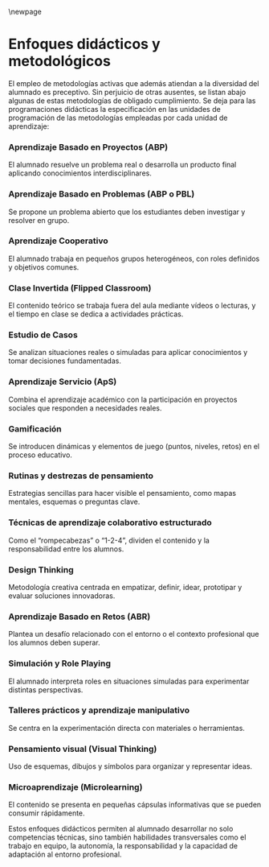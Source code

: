 \newpage

# Enfoques didácticos y metodológicos

El empleo de metodologías activas que además atiendan a la diversidad del alumnado es preceptivo. 
Sin perjuicio de otras ausentes, se listan abajo algunas de estas metodologías de obligado cumplimiento.
Se deja para las programaciones didácticas la especificación en las unidades de programación de las metodologías empleadas por cada unidad de aprendizaje:

### Aprendizaje Basado en Proyectos (ABP)

El alumnado resuelve un problema real o desarrolla un producto final aplicando conocimientos interdisciplinares.

### Aprendizaje Basado en Problemas (ABP o PBL)

Se propone un problema abierto que los estudiantes deben investigar y resolver en grupo.

### Aprendizaje Cooperativo

El alumnado trabaja en pequeños grupos heterogéneos, con roles definidos y objetivos comunes.

### Clase Invertida (Flipped Classroom)

El contenido teórico se trabaja fuera del aula mediante vídeos o lecturas, y el tiempo en clase se dedica a actividades prácticas.

### Estudio de Casos
Se analizan situaciones reales o simuladas para aplicar conocimientos y tomar decisiones fundamentadas.

### Aprendizaje Servicio (ApS)

Combina el aprendizaje académico con la participación en proyectos sociales que responden a necesidades reales.

### Gamificación

Se introducen dinámicas y elementos de juego (puntos, niveles, retos) en el proceso educativo.

### Rutinas y destrezas de pensamiento

Estrategias sencillas para hacer visible el pensamiento, como mapas mentales, esquemas o preguntas clave.

### Técnicas de aprendizaje colaborativo estructurado

Como el “rompecabezas” o “1-2-4”, dividen el contenido y la responsabilidad entre los alumnos.

### Design Thinking

Metodología creativa centrada en empatizar, definir, idear, prototipar y evaluar soluciones innovadoras.

### Aprendizaje Basado en Retos (ABR)

Plantea un desafío relacionado con el entorno o el contexto profesional que los alumnos deben superar.

### Simulación y Role Playing

El alumnado interpreta roles en situaciones simuladas para experimentar distintas perspectivas.

### Talleres prácticos y aprendizaje manipulativo

Se centra en la experimentación directa con materiales o herramientas.

### Pensamiento visual (Visual Thinking)

Uso de esquemas, dibujos y símbolos para organizar y representar ideas.

### Microaprendizaje (Microlearning) 

El contenido se presenta en pequeñas cápsulas informativas que se pueden consumir rápidamente.

Estos enfoques didácticos permiten al alumnado desarrollar no solo competencias técnicas, sino también habilidades transversales como el trabajo en equipo, la autonomía, la responsabilidad y la capacidad de adaptación al entorno profesional.
